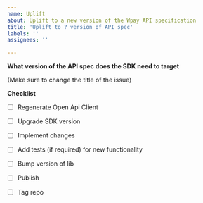```yaml
---
name: Uplift
about: Uplift to a new version of the Wpay API specification
title: 'Uplift to ? version of API spec'
labels: ''
assignees: ''

---
```


**What version of the API spec does the SDK need to target**

(Make sure to change the title of the issue)

**Checklist**

- [ ] Regenerate Open Api Client
- [ ] Upgrade SDK version
- [ ] Implement changes
- [ ] Add tests (if required) for new functionality
- [ ] Bump version of lib
- [ ] ~~Publish~~
- [ ] Tag repo

